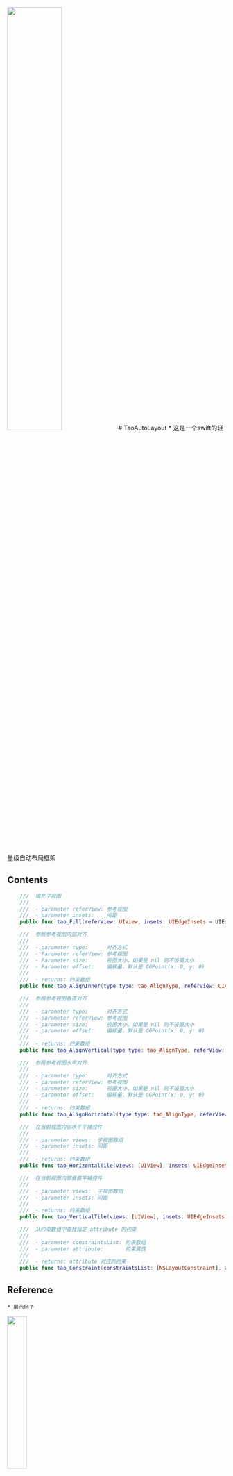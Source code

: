 <img src="https://github.com/tao6/ImageCache/raw/master/TaoAutoLayout/logo.png" width="50%" height="50%">
# TaoAutoLayout
* 这是一个swift的轻量级自动布局框架

## Contents

```swift
    ///  填充子视图
    ///
    ///  - parameter referView: 参考视图
    ///  - parameter insets:    间距
    public func tao_Fill(referView: UIView, insets: UIEdgeInsets = UIEdgeInsetsZero) -> [NSLayoutConstraint] 
```
```swift
    ///  参照参考视图内部对齐
    ///
    ///  - parameter type:      对齐方式
    ///  - Parameter referView: 参考视图
    ///  - Parameter size:      视图大小，如果是 nil 则不设置大小
    ///  - Parameter offset:    偏移量，默认是 CGPoint(x: 0, y: 0)
    ///
    ///  - returns: 约束数组
    public func tao_AlignInner(type type: tao_AlignType, referView: UIView, size: CGSize?, offset: CGPoint = CGPointZero) -> [NSLayoutConstraint]
```
```swift
    ///  参照参考视图垂直对齐
    ///
    ///  - parameter type:      对齐方式
    ///  - parameter referView: 参考视图
    ///  - parameter size:      视图大小，如果是 nil 则不设置大小
    ///  - parameter offset:    偏移量，默认是 CGPoint(x: 0, y: 0)
    ///
    ///  - returns: 约束数组
    public func tao_AlignVertical(type type: tao_AlignType, referView: UIView, size: CGSize?, offset: CGPoint = CGPointZero) -> [NSLayoutConstraint]
```
```swift
    ///  参照参考视图水平对齐
    ///
    ///  - parameter type:      对齐方式
    ///  - parameter referView: 参考视图
    ///  - parameter size:      视图大小，如果是 nil 则不设置大小
    ///  - parameter offset:    偏移量，默认是 CGPoint(x: 0, y: 0)
    ///
    ///  - returns: 约束数组
    public func tao_AlignHorizontal(type type: tao_AlignType, referView: UIView, size: CGSize?, offset: CGPoint = CGPointZero) -> [NSLayoutConstraint]
```
```swift
    ///  在当前视图内部水平平铺控件
    ///
    ///  - parameter views:  子视图数组
    ///  - parameter insets: 间距
    ///
    ///  - returns: 约束数组
    public func tao_HorizontalTile(views: [UIView], insets: UIEdgeInsets) -> [NSLayoutConstraint] 
```
```swift
    ///  在当前视图内部垂直平铺控件
    ///
    ///  - parameter views:  子视图数组
    ///  - parameter insets: 间距
    ///
    ///  - returns: 约束数组
    public func tao_VerticalTile(views: [UIView], insets: UIEdgeInsets) -> [NSLayoutConstraint]
```
```swift
    ///  从约束数组中查找指定 attribute 的约束
    ///
    ///  - parameter constraintsList: 约束数组
    ///  - parameter attribute:       约束属性
    ///
    ///  - returns: attribute 对应的约束
    public func tao_Constraint(constraintsList: [NSLayoutConstraint], attribute: NSLayoutAttribute) -> NSLayoutConstraint?
```

## <a id="Reference"></a>Reference
```objc
* 展示例子
```
<img src="https://github.com/tao6/ImageCache/raw/master/TaoAutoLayout/TaoAutoLayoutExmple.png" width="30%" height="30%">


## <a id="tao_AlignInner"></a>tao_AlignInner

```swift
    eBtn.tao_AlignInner(type: tao_AlignType.CenterCenter, referView: self, size: CGSizeMake(250, 250))
```
<img src="https://github.com/tao6/ImageCache/raw/master/TaoAutoLayout/tao_AlignInner.png" width="30%" height="30%">

## <a id="tao_AlignVertical"></a>tao_AlignVertical

```swift
    tlBtn.tao_AlignVertical(type: tao_AlignType.TopLeft, referView: centerBtn, size: smallSize, offset: CGPointMake(0, -10))
```
<img src="https://github.com/tao6/ImageCache/raw/master/TaoAutoLayout/tao_AlignVertical.png" width="30%" height="30%">

## <a id="tao_AlignHorizontal"></a>tao_AlignHorizontal

```swift
    eBtn.tao_AlignHorizontal(type: tao_AlignType.CenterCenter, referView: self, size: CGSizeMake(250, 250))
```
<img src="https://github.com/tao6/ImageCache/raw/master/TaoAutoLayout/tao_alignHorizontal.png" width="30%" height="30%">

## <a id="tao_HorizontalTile"></a>tao_HorizontalTile

```swift
    tao_HorizontalTile([lBtn, cBtn, rBtn], insets: UIEdgeInsets.init(top: 74, left: 10, bottom: 10, right: 10))
```
<img src="https://github.com/tao6/ImageCache/raw/master/TaoAutoLayout/tao_HorizontalTile.png" width="30%" height="30%">

## <a id="tao_VerticalTile"></a>tao_VerticalTile

```swift
    tao_VerticalTile([tBtn, cBtn, bBtn], insets: UIEdgeInsets.init(top: 74, left: 10, bottom: 10, right: 10))
```
<img src="https://github.com/tao6/ImageCache/raw/master/TaoAutoLayout/tao_VerticalTile.png" width="30%" height="30%">

## <a id="tao_Constraint"></a>tao_Constraint

```swift
    let cons = btn!.tao_AlignInner(type: tao_AlignType.CenterCenter, referView: self, size: CGSizeMake(100, 100))
    btnWidth = btn!.tao_Constraint(cons, attribute: NSLayoutAttribute.Width)
    btnHeight = btn!.tao_Constraint(cons, attribute: NSLayoutAttribute.Height)
```
<img src="https://github.com/tao6/ImageCache/raw/master/TaoAutoLayout/tao_Constraint.gif" width="30%" height="30%">

### Installation with CocoaPods

[CocoaPods](http://cocoapods.org/) is a dependency manager for Swift, which automates and simplifies the process of using 3rd-party libraries in your projects. See the [Get Started](http://cocoapods.org/#get_started) section for more details.

#### Podfile
```
platform :ios, '8.0'
use_frameworks!
pod 'TaoAutoLayout', '~>0.0.3'
```
-------------------

## Licenses

All source code is licensed under the [MIT License](https://github.com/tao6/TaoAutoLayot/master/LICENSE).
